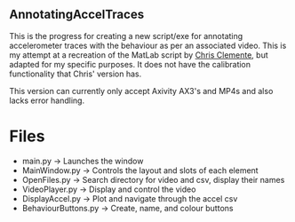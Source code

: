 ## AnnotatingAccelTraces
This is the progress for creating a new script/exe for annotating accelerometer traces with the behaviour as per an associated video. This is my attempt at a recreation of the MatLab script by [Chris Clemente](https://github.com/cclemente/Animal_accelerometry), but adapted for my specific purposes. It does not have the calibration functionality that Chris' version has. 

This version can currently only accept Axivity AX3's and MP4s and also lacks error handling.

# Files
* main.py -> Launches the window
* MainWindow.py -> Controls the layout and slots of each element
* OpenFiles.py -> Search directory for video and csv, display their names
* VideoPlayer.py -> Display and control the video
* DisplayAccel.py -> Plot and navigate through the accel csv
* BehaviourButtons.py -> Create, name, and colour buttons
